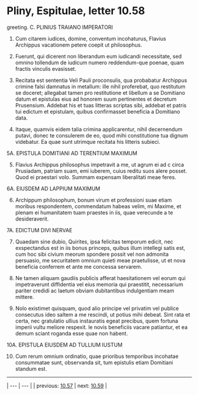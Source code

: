 # Pliny, Espitulae, letter 10.58

greeting. C. PLINIUS TRAIANO IMPERATORI



1. Cum citarem iudices, domine, conventum incohaturus, Flavius Archippus vacationem petere coepit ut philosophus.



2. Fuerunt, qui dicerent non liberandum eum iudicandi necessitate, sed omnino tollendum de iudicum numero reddendum-que poenae, quam fractis vinculis evasisset.



3. Recitata est sententia Veli Pauli proconsulis, qua probabatur Archippus crimine falsi damnatus in metallum: ille nihil proferebat, quo restitutum se doceret; allegabat tamen pro restitutione et libellum a se Domitiano datum et epistulas eius ad honorem suum pertinentes et decretum Prusensium. Addebat his et tuas litteras scriptas sibi, addebat et patris tui edictum et epistulam, quibus confirmasset beneficia a Domitiano data.



4. Itaque, quamvis eidem talia crimina applicarentur, nihil decernendum putavi, donec te consulerem de eo, quod mihi constitutione tua dignum videbatur. Ea quae sunt utrimque recitata his litteris subieci.



5A. EPISTULA DOMITIANI AD TERENTIUM MAXIMUM



5. Flavius Archippus philosophus impetravit a me, ut agrum ei ad c circa Prusiadam, patriam suam, emi iuberem, cuius reditu suos alere posset. Quod ei praestari volo. Summam expensam liberalitati meae feres.



6A. EIUSDEM AD LAPPIUM MAXIMUM



6. Archippum philosophum, bonum virum et professioni suae etiam moribus respondentem, commendatum habeas velim, mi Maxime, et plenam ei humanitatem tuam praestes in iis, quae verecunde a te desideraverit.



7A. EDICTUM DIVI NERVAE



7. Quaedam sine dubio, Quirites, ipsa felicitas temporum edicit, nec exspectandus est in iis bonus princeps, quibus illum intellegi satis est, cum hoc sibi civium meorum spondere possit vel non admonita persuasio, me securitatem omnium quieti meae praetulisse, ut et nova beneficia conferrem et ante me concessa servarem.



8. Ne tamen aliquam gaudiis publicis afferat haesitationem vel eorum qui impetraverunt diffidentia vel eius memoria qui praestitit, necessarium pariter credidi ac laetum obviam dubitantibus indulgentiam meam mittere.



9. Nolo existimet quisquam, quod alio principe vel privatim vel publice consecutus <sit> ideo saltem a me rescindi, ut potius mihi debeat. Sint rata et certa, nec gratulatio ullius instauratis egeat precibus, quem fortuna imperii vultu meliore respexit. le novis beneficiis vacare patiantur, et ea demum sciant roganda esse quae non habent.



10A. EPISTULA EIUSDEM AD TULLIUM IUSTUM



10. Cum rerum omnium ordinatio, quae prioribus temporibus incohatae consummatae sunt, observanda sit, tum epistulis etiam Domitiani standum est.



---

| --- | --- |
| previous: [10.57](../10.57/) | next: [10.59](../10.59/) |